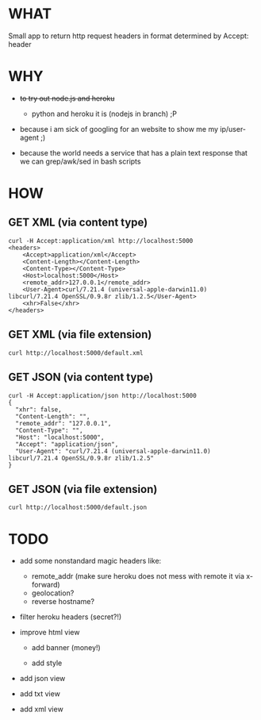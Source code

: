 # WHAT

Small app to return http request headers in format determined by Accept: header

# WHY

* ~~to try out node.js and heroku~~
	* python and heroku it is (nodejs in branch) ;P

* because i am sick of googling for an website to show me my ip/user-agent ;)

* because the world needs a service that has a plain text response that we can grep/awk/sed in bash scripts

# HOW
## GET XML (via content type)

    curl -H Accept:application/xml http://localhost:5000
    <headers>
        <Accept>application/xml</Accept>
        <Content-Length></Content-Length>
        <Content-Type></Content-Type>
        <Host>localhost:5000</Host>
        <remote_addr>127.0.0.1</remote_addr>
        <User-Agent>curl/7.21.4 (universal-apple-darwin11.0) libcurl/7.21.4 OpenSSL/0.9.8r zlib/1.2.5</User-Agent>
        <xhr>False</xhr>
    </headers>

## GET XML (via file extension)
    curl http://localhost:5000/default.xml

## GET JSON (via content type)

    curl -H Accept:application/json http://localhost:5000
    {
      "xhr": false, 
      "Content-Length": "", 
      "remote_addr": "127.0.0.1", 
      "Content-Type": "", 
      "Host": "localhost:5000", 
      "Accept": "application/json", 
      "User-Agent": "curl/7.21.4 (universal-apple-darwin11.0) libcurl/7.21.4 OpenSSL/0.9.8r zlib/1.2.5"
    }

## GET JSON (via file extension)
    curl http://localhost:5000/default.json

# TODO

* add some nonstandard magic headers like:
	* remote_addr (make sure heroku does not mess with remote it via x-forward)
	* geolocation?
	* reverse hostname?

* filter heroku headers (secret?!)

* improve html view

  * add banner (money!)

  * add style

* add json view

* add txt view

* add xml view
